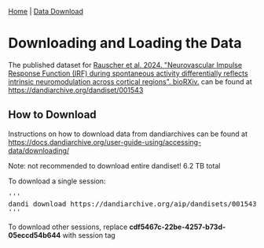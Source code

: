 [Home](../README.md) | [Data Download](Data.md)

# Downloading and Loading the Data

The published dataset for 
[Rauscher et al. 2024. "Neurovascular Impulse Response Function (IRF) during spontaneous activity differentially reflects intrinsic neuromodulation across cortical regions". bioRXiv.](https://www.biorxiv.org/content/10.1101/2024.09.14.612514v1.full)
can be found at https://dandiarchive.org/dandiset/001543

## How to Download

Instructions on how to download data from dandiarchives can be found at
https://docs.dandiarchive.org/user-guide-using/accessing-data/downloading/

Note: not recommended to download entire dandiset! 6.2 TB total

To download a single session:
<pre>
'''
dandi download https://dandiarchive.org/aip/dandisets/001543/versions/draft/assets/cdf5467c-22be-4257-b73d-05eccd54b644/
'''
</pre>

To download other sessions, replace **cdf5467c-22be-4257-b73d-05eccd54b644** with session tag
